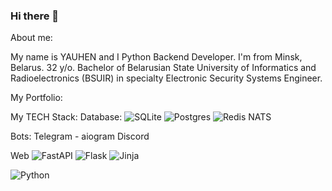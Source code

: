 ### Hi there 👋

<p>About me:<p>
My name is YAUHEN and I Python Backend Developer.
I'm from Minsk, Belarus. 32 y/o.
Bachelor of Belarusian State University of Informatics and Radioelectronics (BSUIR) in specialty Electronic Security Systems Engineer.

My Portfolio:




My TECH Stack:
Database:
![SQLite](https://img.shields.io/badge/sqlite-%2307405e.svg?style=for-the-badge&logo=sqlite&logoColor=white)
![Postgres](https://img.shields.io/badge/postgres-%23316192.svg?style=for-the-badge&logo=postgresql&logoColor=white)
![Redis](https://img.shields.io/badge/redis-%23DD0031.svg?style=for-the-badge&logo=redis&logoColor=white)
NATS

Bots:
Telegram - aiogram
Discord

Web
![FastAPI](https://img.shields.io/badge/FastAPI-005571?style=for-the-badge&logo=fastapi)
![Flask](https://img.shields.io/badge/flask-%23000.svg?style=for-the-badge&logo=flask&logoColor=white)
![Jinja](https://img.shields.io/badge/jinja-white.svg?style=for-the-badge&logo=jinja&logoColor=black)


![Python](https://img.shields.io/badge/python-3670A0?style=for-the-badge&logo=python&logoColor=ffdd54)
